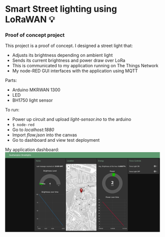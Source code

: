 # Smart Street lighting using LoRaWAN 💡

### Proof of concept project

This project is a proof of concept. 
I designed a street light that:
- Adjusts its brightness depending on ambient light
- Sends its current brightness and power draw over LoRa
- This is communicated to my application running on The Things Network
- My node-RED GUI interfaces with the application using MQTT

Parts:
- Arduino MKRWAN 1300 
- LED
- BH1750 light sensor

To run:
- Power up circuit and upload *light-sensor.ino* to the arduino
- `$ node-red`
- Go to *localhost:1880*
- Import *flow.json* into the canvas
- Go to dashboard and view test deployment

My application dashboard: ![here](/ui-final.png)

